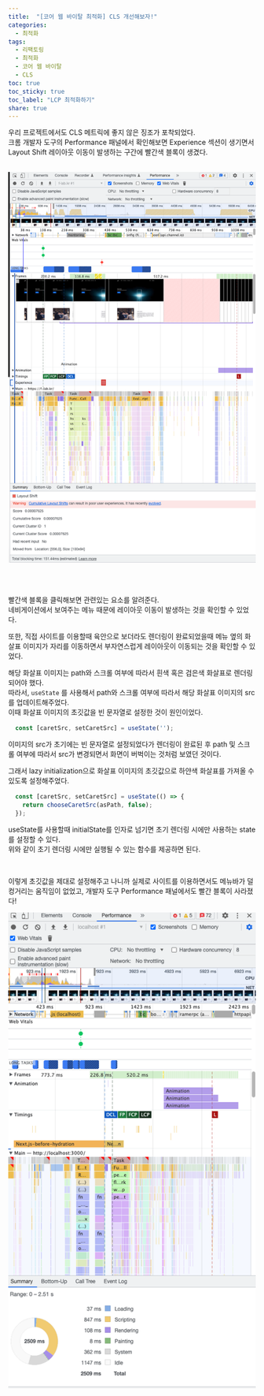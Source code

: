 ```yaml
---
title:  "[코어 웹 바이탈 최적화] CLS 개선해보자!"
categories: 
  - 최적화
tags:
  - 리팩토링
  - 최적화
  - 코어 웹 바이탈
  - CLS
toc: true
toc_sticky: true
toc_label: "LCP 최적화하기"
share: true
---
```


우리 프로젝트에서도 CLS 메트릭에 좋지 않은 징조가 포착되었다. <br>
크롬 개발자 도구의 Performance 패널에서 확인해보면 Experience 섹션이 생기면서 Layout Shift 레이아웃 이동이 발생하는 구간에 빨간색 블록이 생겼다. <br><br>

![[layout shift](/assets/images/performance-2022-10-20.png)](/assets/images/performance-2022-10-20.png)

<br><br>

빨간색 블록을 클릭해보면 관련있는 요소를 알려준다. <br>
네비게이션에서 보여주는 메뉴 때문에 레이아웃 이동이 발생하는 것을 확인할 수 있었다. <br>

또한, 직접 사이트를 이용할때 육안으로 보더라도 렌더링이 완료되었을때 메뉴 옆의 화살표 이미지가 자리를 이동하면서 부자연스럽게 레이아웃이 이동되는 것을 확인할 수 있었다. <br>

해당 화살표 이미지는 path와 스크롤 여부에 따라서 흰색 혹은 검은색 화살표로 렌더링 되어야 했다. <br>
따라서, `useState` 를 사용해서 path와 스크롤 여부에 따라서 해당 화살표 이미지의 src를 업데이트해주었다. <br>
이때 화살표 이미지의 초깃값을 빈 문자열로 설정한 것이 원인이었다. <br>

```javascript
  const [caretSrc, setCaretSrc] = useState('');

```

이미지의 src가 초기에는 빈 문자열로 설정되었다가 렌더링이 완료된 후 path 및 스크롤 여부에 따라서 src가 변경되면서 화면이 버벅이는 것처럼 보였던 것이다. <br>

그래서 lazy initialization으로 화살표 이미지의 초깃값으로 하얀색 화살표를 가져올 수 있도록 설정해주었다. <br>

```javascript
  const [caretSrc, setCaretSrc] = useState(() => {
    return chooseCaretSrc(asPath, false);
  });

```

useState를 사용할때 initialState를 인자로 넘기면 초기 렌더링 시에만 사용하는 state를 설정할 수 있다. <br>
위와 같이 초기 렌더링 시에만 실행될 수 있는 함수를 제공하면 된다.

<br>

이렇게 초깃값을 제대로 설정해주고 나니까 실제로 사이트를 이용하면서도 메뉴바가 덜컹거리는 움직임이 없었고, 개발자 도구 Performance 패널에서도 빨간 블록이 사라졌다! <br>

![[cls-improved](/assets/images/cls-improved-1-2022-10-28.png)](/assets/images/cls-improved-1-2022-10-28.png)

<br><br>

